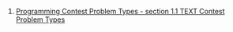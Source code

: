 1. [Programming Contest Problem Types - section 1.1 TEXT Contest Problem Types](http://train.usaco.org/usacogate)